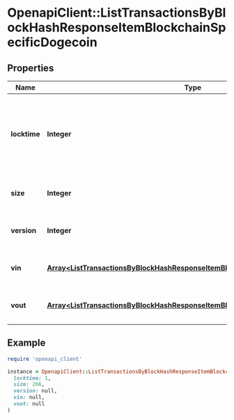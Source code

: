 # OpenapiClient::ListTransactionsByBlockHashResponseItemBlockchainSpecificDogecoin

## Properties

| Name | Type | Description | Notes |
| ---- | ---- | ----------- | ----- |
| **locktime** | **Integer** | Represents the time at which a particular transaction can be added to the blockchain. |  |
| **size** | **Integer** | Represents the total size of this transaction. |  |
| **version** | **Integer** | Represents transaction version number. |  |
| **vin** | [**Array&lt;ListTransactionsByBlockHashResponseItemBlockchainSpecificDogecoinVin&gt;**](ListTransactionsByBlockHashResponseItemBlockchainSpecificDogecoinVin.md) | Represents the transaction inputs. |  |
| **vout** | [**Array&lt;ListTransactionsByBlockHashResponseItemBlockchainSpecificDogecoinVout&gt;**](ListTransactionsByBlockHashResponseItemBlockchainSpecificDogecoinVout.md) | Represents the transaction outputs. |  |

## Example

```ruby
require 'openapi_client'

instance = OpenapiClient::ListTransactionsByBlockHashResponseItemBlockchainSpecificDogecoin.new(
  locktime: 1,
  size: 266,
  version: null,
  vin: null,
  vout: null
)
```

